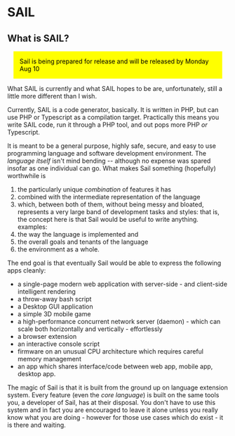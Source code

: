 # SAIL

## What is SAIL?

<div style="padding: 1em; margin: 1em; background-color: #ff0; color: #000">Sail is being prepared for release and will be released by Monday Aug 10</div>

What SAIL is currently and what SAIL hopes to be are, unfortunately, still a little more different than I wish.


Currently, SAIL is a code generator, basically.  It is written in PHP, but can use PHP or Typescript as a compilation target.  Practically this means you write SAIL code, run it through a PHP tool, and out pops more PHP _or_ Typescript.

It is meant to be a general purpose, highly safe, secure, and easy to use programming language and software development environment.  The _language itself_ isn't mind bending -- although no expense was spared insofar as one individual can go.  What makes Sail something (hopefully) worthwhile is 

1. the particularly unique _combination_ of features it has 
2. combined with the intermediate representation of the language 
3. which, between both of them, without being messy and bloated, represents a very large band of development tasks and styles: that is, the concept here is that Sail would be useful to write anything.  examples:
4. the way the language is implemented and
5. the overall goals and tenants of the language
6. the environment as a whole.

The end goal is that eventually Sail would be able to express the following apps cleanly:

 - a single-page modern web application with server-side    - and client-side intelligent rendering
 -  a throw-away bash script
 -  a Desktop GUI application
 - a simple 3D mobile game
 -  a high-performance concurrent network server (daemon)    - which can scale both horizontally and vertically  -   effortlessly
 - a browser extension
 - an interactive console script
 - firmware on an unusual CPU architecture which requires careful memory management
 - an app which shares interface/code between web app, mobile app, desktop app.

The magic of Sail is that it is built from the ground up on language extension system.  Every feature (even the _core language_) is built on the same tools you, a developer of Sail, has at their disposal.  You don't have to use this system and in fact you are encouraged to leave it alone unless you really know what you are doing - however for those use cases which do exist - it is there and waiting.

